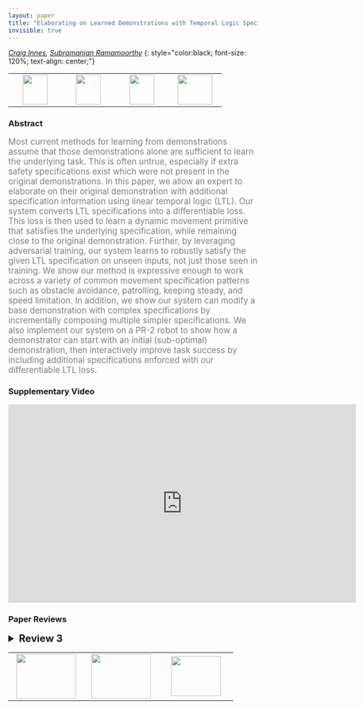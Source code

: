 ```yaml
---
layout: paper
title: "Elaborating on Learned Demonstrations with Temporal Logic Specifications"
invisible: true
---
```

*[Craig Innes](http://www.craiginnes.com/), [Subramanian Ramamoorthy](http://rad.inf.ed.ac.uk/)*
{: style="color:black; font-size: 120%; text-align: center;"}

<table width="40%"> <tr>
<td style="width: 20%; text-align: center;"><a href="44"><img src="{{ site.baseurl }}/images/paper_link.png"
width = "50"  height = "60"/> </a> </td>

<td style="width: 20%; text-align: center;"><a href="https://sites.google.com/view/ltl-dmp-rss-2020/"><img src="{{ site.baseurl }}/images/website_link.png"
width = "50"  height = "60"/> </a> </td>

<td style="width: 20%; text-align: center;"><a href="https://github.com/craigiedon/ltl_diff"><img src="{{ site.baseurl }}/images/software_link.png"
width = "50"  height = "60"/> </a> </td>

<td style="width: 20%; text-align: center;"><a href="nan"><img src="{{ site.baseurl }}/images/pheedloop_link.png"
width = "70"  height = "60"/> </a> </td>

</tr></table>

### Abstract
<html><p style="color:gray; font-size: 120%; text-align: justified;">
Most current methods for learning from demonstrations assume that those demonstrations alone are sufficient to learn the underlying task. This is often untrue, especially if extra safety specifications exist which were not present in the original demonstrations. In this paper, we allow an expert to elaborate on their original demonstration with additional specification information using linear temporal logic (LTL). Our system converts LTL specifications into a differentiable loss. This loss is then used to learn a dynamic movement primitive that satisfies the underlying specification, while remaining close to the original demonstration. Further, by leveraging adversarial training, our system learns to robustly satisfy the given LTL specification on unseen inputs, not just those seen in training. We show our method is expressive enough to work across a variety of common movement specification patterns such as obstacle avoidance, patrolling, keeping steady, and speed limitation. In addition, we show our system can modify a base demonstration with complex specifications by incrementally composing multiple simpler specifications. We also implement our system on a PR-2 robot to show how a demonstrator can start with an initial (sub-optimal) demonstration, then interactively improve task success by including additional specifications enforced with our differentiable LTL loss.
</p></html>

### Supplementary Video
<iframe width="700" height="400" src="https://www.youtube.com/embed/Te989To-0Rw " frameborder="0" allow="accelerometer; autoplay; encrypted-media; gyroscope; picture-in-picture" allowfullscreen></iframe>

### Paper Reviews
<details><summary style="font-size:20px;"><b> Review 3</b></summary>
<p style="color:gray; font-size: 120%; text-align: justified;">
This paper addresses a failing of the traditional learning from demonstration (LfD) paradigm, in which a human demonstrates a skill once or a few times and then the robot learns to generalize the skill.  The paper observes that often there are a set of other constraints that apply implicitly even if they are not obviously part of the demonstration.  Since these constraints are both subtle and important, it may take a large number of demonstrations to learn them accurately.  The contribution is to represent an LTL specification in a differentiable form and combine it with a conventional LfD framework so that the robot can learn a representation of the skill that obeys the specification with maximum likelihood when generalizing.The paper is well organized and clearly written.  The paper effectively leverages and merges the work from the authors and others into a novel whole.LTL has seemingly become a very popular in robotics as a means of expressing specifications or restrictions on robot behavior.  The trouble with learning skills subject to hard constraints is that it forces us to solve challenging constrained optimization problems.  The paper's contribution transforms this into an unconstrained, multiobjective optimization, which is much easier to solve.The paper uses adversarial learning to increase the robustness of the skills when generalizing to novel configurations.  This feature particularly helps improve compliance with the specifications.One nagging question in my mind is that since the specification was turned into a soft constrained, it is no longer exactly satisfied.  Can this effect be empirically quantified?  Does it effectively promote solutions on the boundary of the specification space?  Does it produce many solutions that just barely meet the specification, or just barely fail to satisfy it?  For many constraints, like not tipping a cup, the soft constraint is good enough.  For some others, like touching an object, could it be insufficient?Regarding the touching of objects, the paper writes specifications like EVENTUALLY p_xyz = x_i,3.  That is, the end-effector pose eventually visits the green cube.  However, this does not take into account the trajectory taken to reach that pose or the inverse kinematic solution.  That creates the likelihood that the robot's end-effector or elbow will collide with the green cube or some other object before reaching the specified configuration.  Should we expect that in a more realistic scenario, the specification would include such restrictions as well?The method is validated on a simple 2D problem in simulation and also on a real PR2 robot.  There is definitely opportunity to do a more exhaustive and compelling validation of the method that would look at other metrics besides loss and end-effector trajectories in 6D.  For instance, how often was the specification violated?  How close to meeting the specification was the trajectory on average (maybe use a signed distance field)?  How much longer/more costly was the generated trajectory compared to baseline methods?  I don't really find loss to be a particularly compelling metric because it stands to reason that if you optimize something explicitly, the loss function for that thing will be smaller.  If there were one thing I could change about this paper, it would be to use more application-relevant metrics for the results.Nevertheless, the method is novel and interesting and relevant to robotics.
</p> </details>

<table width="100%"><tr><td style="width: 30%; text-align: center;"><a href="{{ site.baseurl }}/program/papers/3"> <img src="{{ site.baseurl }}/images/previous_icon.png" width = "120"  height = "90"/> </a> </td>

<td style="width: 30%; text-align: center;"><a href="{{ site.baseurl }}/program/papers"> <img src="{{ site.baseurl }}/images/overview_icon.png" width = "120"  height = "90"/> </a> </td> 

<td style="width: 30%; text-align: center;"><a href="{{ site.baseurl }}/program/papers/5"> <img src="{{ site.baseurl }}/images/next_icon.png" width = "100"  height = "80"/> </a> </td> 

</tr></table>

